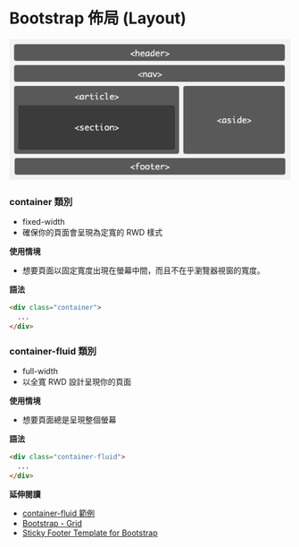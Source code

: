 # Bootstrap 佈局 (Layout)

![layout](./assets/layout.gif)

### container 類別

* fixed-width
* 確保你的頁面會呈現為定寬的 RWD 樣式

**使用情境**

* 想要頁面以固定寬度出現在螢幕中間，而且不在乎瀏覽器視窗的寬度。

**語法**

```html
<div class="container">
  ...
</div>
```

### container-fluid 類別

* full-width
* 以全寬 RWD 設計呈現你的頁面

**使用情境**

* 想要頁面總是呈現整個螢幕

**語法**

```html
<div class="container-fluid">
  ...
</div>
```

**延伸閱讀**

* [container-fluid 範例](http://www.w3schools.com/bootstrap/tryit.asp?filename=trybs_grid_container-fluid&stacked=h)
* [Bootstrap - Grid](http://getbootstrap.com/css/#grid)
* [Sticky Footer Template for Bootstrap](http://getbootstrap.com/examples/sticky-footer/)
